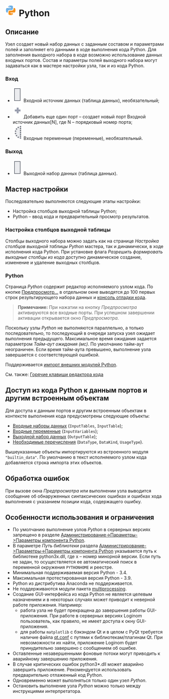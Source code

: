 # ![](../../../images/icons/components/python_default.svg) Python

## Описание

Узел создает новый набор данных с заданным составом и параметрами полей и заполняет его данными в ходе выполнения кода Python. Для заполнения выходного набора в коде возможно использование данных входных портов.
Состав и параметры полей выходного набора могут задаваться как в мастере настройки узла, так и из кода Python.

### Вход

* ![](../../../images/icons/app/node/ports/outputs/table_inactive.svg) Входной источник данных (таблица данных), необязательный;
* ![](../../../images/icons/app/node/ports/add/add_inactive_default.svg) Добавить еще один порт – создает новый порт Входной источник данных[N], где N – порядковый номер порта;
* ![](../../../images/icons/app/node/ports/inputs-optional/variable_inactive.svg) Входные переменные (переменные), необязательный.

### Выход

* ![](../../../images/icons/app/node/ports/outputs/table_inactive.svg) Выходной набор данных (таблица данных).

## Мастер настройки

Последовательно выполняются следующие этапы настройки:

* Настройка столбцов выходной таблицы Python;
* Python – ввод кода и предварительный просмотр результатов.

### Настройка столбцов выходной таблицы

Столбцы выходного набора можно задать как на странице *Настройка столбцов выходной таблицы Python* мастера, так и динамически, в ходе исполнения кода Python. При установке флага *Разрешить формировать выходные столбцы из кода* доступно динамическое создание, изменение и удаление выходных столбцов.

### Python

Страница *Python* содержит редактор исполняемого узлом кода. По кнопке [Предпросмотр…](../../../visualization/preview/preview.md) в отдельном окне выводятся до 100 первых строк результирующего набора данных и [консоль отладки кода](./console.md).

> **Примечание:** При нажатии на кнопку *Предпросмотра* активируются все входные порты. При успешном завершении активации открывается окно *Предпросмотра*.

Поскольку узлы *Python* не выполняются параллельно, а только последовательно, то последующий в очереди запуска узел ожидает выполнения предыдущего. Максимальное время ожидания задается параметром *Тайм-аут ожидания (мс)*. По умолчанию тайм-аут неограничен. Если время тайм-аута превышено, выполнение узла завершается с соответствующей ошибкой.

Поддерживается [импорт внешних модулей Python](./external-modules.md).

См. также: [Горячие клавиши редактора кода](./hotkeys.md)

## Доступ из кода Python к данным портов и другим встроенным объектам

Для доступа к данным портов и другим встроенным объектам в контексте выполнения кода предусмотрены следующие объекты:

* [Входные наборы данных](./input-tables.md) (`InputTables`, `InputTable`);
* [Входные переменные](./input-variables.md) (`InputVariables`);
* [Выходной набор данных](./output-table.md) (`OutputTable`);
* [Необходимые перечисления](./enum.md) (`DataType`, `DataKind`, `UsageType`).

Вышеуказанные объекты импортируются из встроенного модуля `"builtin_data"`. По умолчанию в текст исполняемого узлом кода добавляется строка импорта этих объектов.

## Обработка ошибок

При вызове окна *Предпросмотра* или выполнении узла выводится сообщение об обнаруженных синтаксических ошибках и ошибках хода выполнения с указанием позиции кода, содержащего ошибку.

## Особенности использования и ограничения

* По умолчанию выполнение узлов *Python* в серверных версиях запрещено в разделе [Администрирование->Параметры->Параметры компонента Python](../../../admin/parameters.md).
* В параметре *Путь библиотеки* раздела [Администрирование->Параметры->Параметры компонента Python](../../../admin/parameters.md) указывается путь к библиотеке python3x.dll, где x – номер минорной версии. Если путь не задан, то осуществляется ее автоматический поиск в переменной окружения `PYTHONHOME` и реестре.
* Минимальная поддерживаемая версия Python - 3.4.
* Максимальная протестированная версия Python - 3.9.
* Python из дистрибутива Anaconda не поддерживается.
* Не поддерживаются модули пакета [multiprocessing](https://docs.python.org/3/library/multiprocessing.html).
* Создание GUI-интерфейса из кода Python не является целевым назначением и в некоторых случаях может приводит к неверной работе приложения. Например:
  * работа узла не будет прекращена до завершения работы GUI-приложения. При работе в серверных версиях Loginom пользователь, как правило, не имеет доступа к окну GUI-приложения.
  * для работы `matplotlib` с бэкэндом Qt и в целом с PyQt требуется наличие файла [qt.conf](https://doc.qt.io/qt-5/qt-conf.html) с путями к библиотекам/плагинам Qt. При невозможности их найти, приложение Loginom будет принудительно завершено с сообщением об ошибке.
* Оставленные незавершенными фоновые потоки могут приводить к аварийному завершению приложения.
* В случае критических ошибок python3*.dll может аварийно завершить приложение. Рекомендуется использовать предварительно отлаженный код Python.
* Одновременно может выполняться только один узел *Python*.
* Остановить выполнение узла *Python* можно только между инструкциями интерпретатора.
